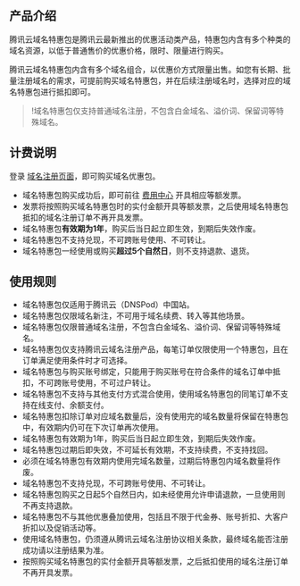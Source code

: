 
## 产品介绍
腾讯云域名特惠包是腾讯云最新推出的优惠活动类产品，特惠包内含有多个种类的域名资源，以低于普通售价的优惠价格，限时、限量进行购买。

腾讯云域名特惠包内含有多个域名组合，以优惠价方式限量出售。如您有长期、批量注册域名的需求，可提前购买域名特惠包，并在后续注册域名时，选择对应的域名特惠包进行抵扣即可。

>!域名特惠包仅支持普通域名注册，不包含白金域名、溢价词、保留词等特殊域名。

## 计费说明
登录 [域名注册页面](https://dnspod.cloud.tencent.com/?from=qcloudHpProductDns/)，即可购买域名优惠包。
- 域名特惠包购买成功后，即可前往 [费用中心](https://console.cloud.tencent.com/expense/invoice) 开具相应等额发票。
- 发票将按照购买域名特惠包时的实付金额开具等额发票，之后使用域名特惠包抵扣的域名注册订单不再开具发票。
- 域名特惠包**有效期为1年**，购买后当日起立即生效，到期后失效作废。
- 域名特惠包不支持兑现，不可跨账号使用、不可转让。
- 域名特惠包一经使用或购买**超过5个自然日**，则不支持退款、退货。

## 使用规则
- 域名特惠包仅适用于腾讯云（DNSPod）中国站。
- 域名特惠包仅限域名新注，不可用于域名续费、转入等其他场景。
- 域名特惠包仅限普通域名注册，不包含白金域名、溢价词、保留词等特殊域名。
- 域名特惠包仅支持腾讯云域名注册产品，每笔订单仅限使用一个特惠包，且在订单满足使用条件时才可选择。
- 域名特惠包与购买账号绑定，只能用于购买账号在符合条件的域名订单中抵扣，不可跨账号使用，不可过户转让。
- 域名特惠包不支持与其他支付方式混合使用，使用域名特惠包的同笔订单不支持在线支付、余额支付。
- 域名特惠包扣除订单对应域名数量后，没有使用完的域名数量将保留在特惠包中，有效期内仍可在下次订单再次使用。
- 域名特惠包有效期为1年，购买后当日起立即生效，到期后失效作废。
- 域名特惠包过期后即失效，不可延长有效期，不支持续费，不支持找回。
- 必须在域名特惠包有效期内使用完域名数量，过期后特惠包内域名数量将作废。
- 域名特惠包不支持兑现，不可跨账号使用、不可转让。
- 域名特惠包购买之日起5个自然日内，如未经使用允许申请退款，一旦使用则不再支持退款。
- 域名特惠包不与其他优惠叠加使用，包括且不限于代金券、账号折扣、大客户折扣以及促销活动等。
- 使用域名特惠包，仍须遵从腾讯云域名注册协议相关条款，最终域名能否注册成功请以注册结果为准。
- 按照购买域名特惠包的实付金额开具等额发票，之后抵扣使用的域名注册订单不再开具发票。
